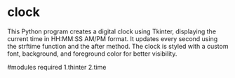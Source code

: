 # clock
This Python program creates a digital clock using Tkinter, displaying the current time in HH:MM:SS AM/PM format. It updates every second using the strftime function and the after method. The clock is styled with a custom font, background, and foreground color for better visibility.

#modules required
1.thinter
2.time
